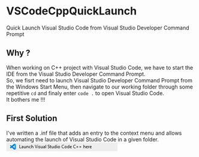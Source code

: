 # VSCodeCppQuickLaunch
Quick Launch Visual Studio Code from Visual Studio Developer Command Prompt

## Why ?
When working on C++ project with Visual Studio Code, we have to start the IDE from the Visual Studio Developer Command Prompt.    
So, we fisrt need to launch Visual Studio Developer Command Prompt from the Windows Start Menu, then navigate to our working folder through some repetitive `cd` and finaly enter `code .` to  open Visual Studio Code.   
It bothers me !!!

## First Solution
I've written a .inf file that adds an entry to the context menu and allows automating the launch of Visual Studio Code in a given folder.   
[![context Menu Entry Snapshot](https://github.com/Amstramgram75/VSCodeCppQuickLaunch/blob/main/Launch%20Visual%20Studio%20Code%20C++%20Here.png?raw=true)](#)
